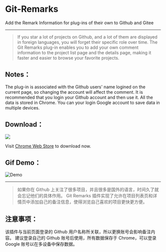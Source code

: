 # Git-Remarks
Add the Remark Information for plug-ins of their own to Github and Gitee

----

> If you star a lot of projects on Github, and a lot of them are displayed in foreign languages, you will forget their specific role over time. 
> The Git Remarks plug-in enables you to add your own comment information to the project list page and the details page, making it faster and easier to browse your favorite projects. 

## Notes：
The plug-in is associated with the Github users' name logined on the current page, so changing the account will affect the comment.
It is recommended that you login your Github account and then use it. All the data is stored in Chrome. You can your login Google account to save data in multiple devices. 

## Download：
[![](https://developer.chrome.com/webstore/images/ChromeWebStore_BadgeWBorder_v2_340x96.png)](https://chrome.google.com/webstore/detail/git-remarks/ahmjaehgchhldbliihiakgaokenidhbf)

Visit [Chrome Web Store](https://chrome.google.com/webstore/detail/git-remarks/ahmjaehgchhldbliihiakgaokenidhbf) to download now.

## Gif Demo：
![Demo](https://github.com/hoythan/Git-Remarks/blob/master/gif.gif?raw=true)

----


> 如果你在 Github 上关注了很多项目，并且很多是国外的语言，时间久了就会忘记他们的具体作用。
> Git Remarks 插件实现了允许在项目列表页和详情页中添加自己的备注信息，使得浏览自己喜欢的项目更快更方便。 

## 注意事项： 
该插件与当前页面登录的 Github 用户名称所关联，所以更换账号会影响备注内容。 
建议登录自己的 Github 账号后使用，所有数据保存于 Chrome，可以登录 Google 账号以在多设备中保存数据。